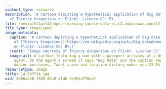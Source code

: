 ```yaml
---
content_type: resource
description: 'A cartoon depicting a hypothetical application of big data. Image courtesy
  of Thierry Gregorious on Flickr. License CC: BY. '
file: /media/https%3A/open-learning-course-data-rc.s3.amazonaws.com/14-387-applied-econometrics-mostly-harmless-big-data-fall-2014/3680ab46f388d7a8d1dbfe391a776ee7_14-387f14.jpg
file_type: image/jpeg
image_metadata:
  caption: 'A cartoon depicting a hypothetical application of big data. (Image courtesy
    of [Thierry Gregorious](https://en.wikipedia.org/wiki/Big_data#/media/File:Big_data_cartoon_t_gregorius.jpg)
    on Flickr. License CC: BY.)'
  credit: 'Image courtesy of Thierry Gregorious on Flickr. License CC: BY.'
  image-alt: A cartoon featuring a man with a passport arriving at a desk with a custom's
    agent. On the agent's screen it says "Big Data" and the caption reads "Your recent
    Amazon purchases, Tweet score and location history makes you 23.5% welcome here."
resourcetype: Image
title: 14-387f14.jpg
uid: 3680ab46-f388-d7a8-d1db-fe391a776ee7
---
```

